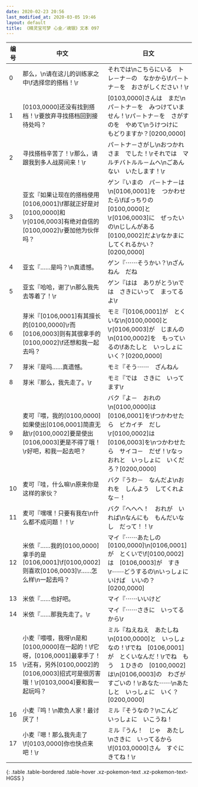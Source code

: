```yaml
---
date: 2020-02-23 20:56
last_modified_at: 2020-03-05 19:46
layout: default
title: 《精灵宝可梦 心金／魂银》文本 097
---
```

| 编号 | 中文 | 日文 |
| ---- | ---- | ---- |
| 0 | 那么，\n请在这儿的训练家之中\f选择您的搭档！\r | それでは\nこちらにいる　トレ－ナ－の　なかから\fパ－トナ－を　おさがしください！\r |
| 1 | [0103,0000]还没有找到搭档！\r要放弃寻找搭档回到接待处吗？ | [0103,0000]さんは　まだ\nパ－トナ－を　みつけていません！\rパ－トナ－を　さがすのを　やめて\nうけつけに　もどりますか？[0200,0000] |
| 2 | 寻找搭档辛苦了！\r那么，请跟我到多人战房间来！\r | パ－トナ－さがし\nおつかれさま　でした！\rそれでは　マルチバトルル－ムへ\nごあんない　いたします！\r |
| 3 | 亚玄『如果让现在的搭档使用[0106,0001]\f那就正好是对[0100,0000]和\r[0106,0003]有绝对自信的[0100,0002]\r要加他为伙伴吗？ | ゲン『いまの　パ－トナ－は\n[0106,0001]を　つかわせたら\fばっちりの　[0100,0000]と\r[0106,0003]に　ぜったいの\nじしんがある　[0100,0002]だよ\rなかまに　してくれるかい？[0200,0000] |
| 4 | 亚玄『……是吗？\n真遗憾。 | ゲン『⋯⋯そうかい？\nざんねん　だね |
| 5 | 亚玄『哈哈，谢了\n那么我先去等着了！\r | ゲン『はは　ありがとう\nでは　さきにいって　まってるよ\r |
| 6 | 芽米『[0106,0001]有其擅长的[0100,0000]\r而[0106,0003]则有其很拿手的[0100,0002]\f还想和我一起去吗？ | モミ『[0106,0001]が　とくいな\n[0100,0000]と\r[0106,0003]が　じまんの\n[0100,0002]を　もっているの\fあたしと　いっしょに　いく？[0200,0000] |
| 7 | 芽米『是吗……真遗憾。 | モミ『そう⋯⋯　ざんねん |
| 8 | 芽米『那么，我先走了。\r | モミ『では　さきに　いってます\r |
| 9 | 麦可『喂，我的[0100,0000]如果使出[0106,0001]简直无敌\r[0100,0002]要是使出[0106,0003]更是不得了哦！\r好吧，和我一起去吧？ | バク『よ－　おれの\n[0100,0000]は　[0106,0001]を\fつかわせたら　ピカイチ　だし\r[0100,0002]は　[0106,0003]を\nつかわせたら　サイコ－　だぜ！\rなっ　おれと　いっしょに　いくだろ？[0200,0000] |
| 10 | 麦可『哇，什么嘛\n原来你是这样的家伙？ | バク『うわ－　なんだよ\nおれを　しんよう　してくれよな－！ |
| 11 | 麦可『嘿嘿！只要有我在\n什么都不成问题！！\r | バク『へへへ！　おれが　いれば\nなんにも　もんだいなし　だって！！\r |
| 12 | 米依『……我的[0100,0000]拿手的是[0106,0001]\f[0100,0002]则喜欢[0106,0003]\r……怎么样\n一起去吗？ | マイ『⋯⋯あたしの　[0100,0000]\n[0106,0001]が　とくいで\f[0100,0002]は　[0106,0003]が　すき\r⋯⋯どうするの\nいっしょに　いけば　いいの？[0200,0000] |
| 13 | 米依『……也好吧。 | マイ『⋯⋯いいけど |
| 14 | 米依『……那我先走了。\r | マイ『⋯⋯さきに　いってるから\r |
| 15 | 小麦『喂喂，我呀\n是和[0100,0000]在一起的！\f它呀，[0106,0001]最拿手了！\r还有，另外[0100,0002]的[0106,0003]招式可是很厉害哦！\r[0103,0004]要和我一起玩吗？ | ミル『ねえねえ　あたしね\n[0100,0000]と　いっしょなの！\fでね　[0106,0001]が　とくいなんだ！\rでね　もう　１ひきの　[0100,0002]は\n[0106,0003]の　わざが　すごいの！\rあなた⋯⋯\nあたしと　いっしょに　いく？[0200,0000] |
| 16 | 小麦『呜！\n欺负人家！最讨厌了！ | ミル『そうなの？\nこんど　いっしょに　いこうね！ |
| 17 | 小麦『嗯！那么我先走了\f[0103,0000]你也快点来吧！\r | ミル『うん！　じゃ　あたし\nさきに　いってるから\f[0103,0000]さん　すぐにきてね！\r |
{: .table .table-bordered .table-hover .xz-pokemon-text .xz-pokemon-text-HGSS }